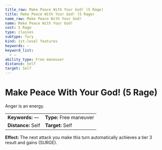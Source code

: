 ```yaml
---
title_raw: Make Peace With Your God! (5 Rage)
title: Make Peace With Your God! (5 Rage)
name_raw: Make Peace With Your God!
name: Make Peace With Your God!
cost: 5 Rage
type: classes
subtype: fury
kind: 1st-level features
keywords: —
keyword_list:
  - —
ability_type: Free maneuver
distance: Self
target: Self
---
```


# Make Peace With Your God! (5 Rage)

Anger is an energy.

|                    |                         |
| :----------------- | :---------------------- |
| **Keywords:** —    | **Type:** Free maneuver |
| **Distance:** Self | **Target:** Self        |

**Effect:** The next attack you make this turn automatically achieves a tier 3 result and gains (SURGE).
